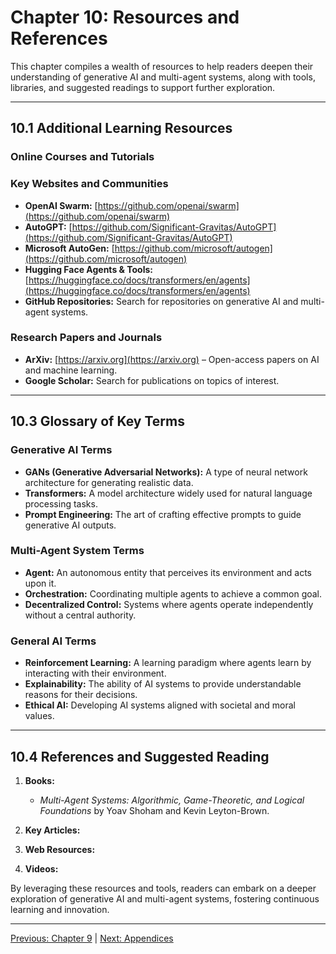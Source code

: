 # Chapter 10: Resources and References

This chapter compiles a wealth of resources to help readers deepen their understanding of generative AI and multi-agent systems, along with tools, libraries, and suggested readings to support further exploration.

---

## **10.1 Additional Learning Resources**

### **Online Courses and Tutorials**

### **Key Websites and Communities**
- **OpenAI Swarm:** [https://github.com/openai/swarm](https://github.com/openai/swarm)
- **AutoGPT:** [https://github.com/Significant-Gravitas/AutoGPT](https://github.com/Significant-Gravitas/AutoGPT)
- **Microsoft AutoGen:** [https://github.com/microsoft/autogen](https://github.com/microsoft/autogen)
- **Hugging Face Agents & Tools:** [https://huggingface.co/docs/transformers/en/agents](https://huggingface.co/docs/transformers/en/agents)
- **GitHub Repositories:** Search for repositories on generative AI and multi-agent systems.

### **Research Papers and Journals**
- **ArXiv:** [https://arxiv.org](https://arxiv.org) – Open-access papers on AI and machine learning.
- **Google Scholar:** Search for publications on topics of interest.

---

## **10.3 Glossary of Key Terms**

### **Generative AI Terms**
- **GANs (Generative Adversarial Networks):** A type of neural network architecture for generating realistic data.
- **Transformers:** A model architecture widely used for natural language processing tasks.
- **Prompt Engineering:** The art of crafting effective prompts to guide generative AI outputs.

### **Multi-Agent System Terms**
- **Agent:** An autonomous entity that perceives its environment and acts upon it.
- **Orchestration:** Coordinating multiple agents to achieve a common goal.
- **Decentralized Control:** Systems where agents operate independently without a central authority.

### **General AI Terms**
- **Reinforcement Learning:** A learning paradigm where agents learn by interacting with their environment.
- **Explainability:** The ability of AI systems to provide understandable reasons for their decisions.
- **Ethical AI:** Developing AI systems aligned with societal and moral values.

---

## **10.4 References and Suggested Reading**

1. **Books:**
   - *Multi-Agent Systems: Algorithmic, Game-Theoretic, and Logical Foundations* by Yoav Shoham and Kevin Leyton-Brown.

2. **Key Articles:**

3. **Web Resources:**

4. **Videos:**

By leveraging these resources and tools, readers can embark on a deeper exploration of generative AI and multi-agent systems, fostering continuous learning and innovation.

---

[Previous: Chapter 9](https://github.com/FrugalX/ai_agents_ebook_draft/blob/main/Chapter%209%20Future%20Trends%20and%20Appli.md) | [Next: Appendices](https://github.com/FrugalX/ai_agents_ebook_draft/blob/main/Appendices.md)

